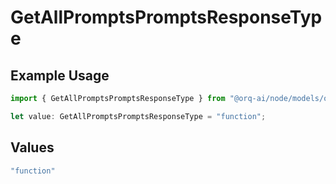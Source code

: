 # GetAllPromptsPromptsResponseType

## Example Usage

```typescript
import { GetAllPromptsPromptsResponseType } from "@orq-ai/node/models/operations";

let value: GetAllPromptsPromptsResponseType = "function";
```

## Values

```typescript
"function"
```